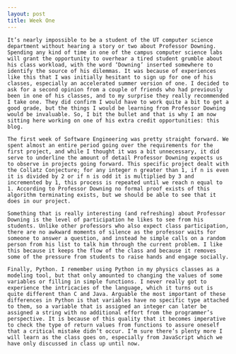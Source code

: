 ```yaml
---
layout: post
title: Week One
---
```


	It’s nearly impossible to be a student of the UT computer science department without hearing a story or two about Professor Downing. Spending any kind of time in one of the campus computer science labs will grant the opportunity to overhear a tired student grumble about his class workload, with the word ‘Downing’ inserted somewhere to identify the source of his dilemmas. It was because of experiences like this that I was initially hesitant to sign up for one of his classes, especially an accelerated summer version of one. I decided to ask for a second opinion from a couple of friends who had previously been in one of his classes, and to my surprise they really recommended I take one. They did confirm I would have to work quite a bit to get a good grade, but the things I would be learning from Professor Downing would be invaluable. So, I bit the bullet and that is why I am now sitting here working on one of his extra credit opportunities: this blog.
	
	The first week of Software Engineering was pretty straight forward. We spent almost an entire period going over the requirements for the first project, and while I thought it was a bit unnecessary, it did serve to underline the amount of detail Professor Downing expects us to observe in projects going forward. This specific project dealt with the Collatz Conjecture; for any integer n greater than 1, if n is even it is divided by 2 or if n is odd it is multiplied by 3 and incremented by 1, this process is repeated until we reach n equal to 1. According to Professor Downing no formal proof exists of this algorithm terminating exists, but we should be able to see that it does in our project. 
	
	Something that is really interesting (and refreshing) about Professor Downing is the level of participation he likes to see from his students. Unlike other professors who also expect class participation, there are no awkward moments of silence as the professor waits for someone to answer a question, and instead he simple calls on a random person from his list to talk him through the current problem. I like this because it keeps the flow of the class and because it removes some of the pressure from students to raise hands and engage socially. 
	
	Finally, Python. I remember using Python in my physics classes as a modeling tool, but that only amounted to changing the values of some variables or filling in simple functions. I never really got to experience the intricacies of the language, which it turns out is quite different than C and Java. Arguable the most important of these differences in Python is that variables have no specific type attached to them, so a variable that is assigned an integer can later be assigned a string with no additional effort from the programmer’s perspective. It is because of this quality that it becomes imperative to check the type of return values from functions to assure oneself that a critical mistake didn’t occur. I’m sure there’s plenty more I will learn as the class goes on, especially from JavaScript which we have only discussed in class up until now.
